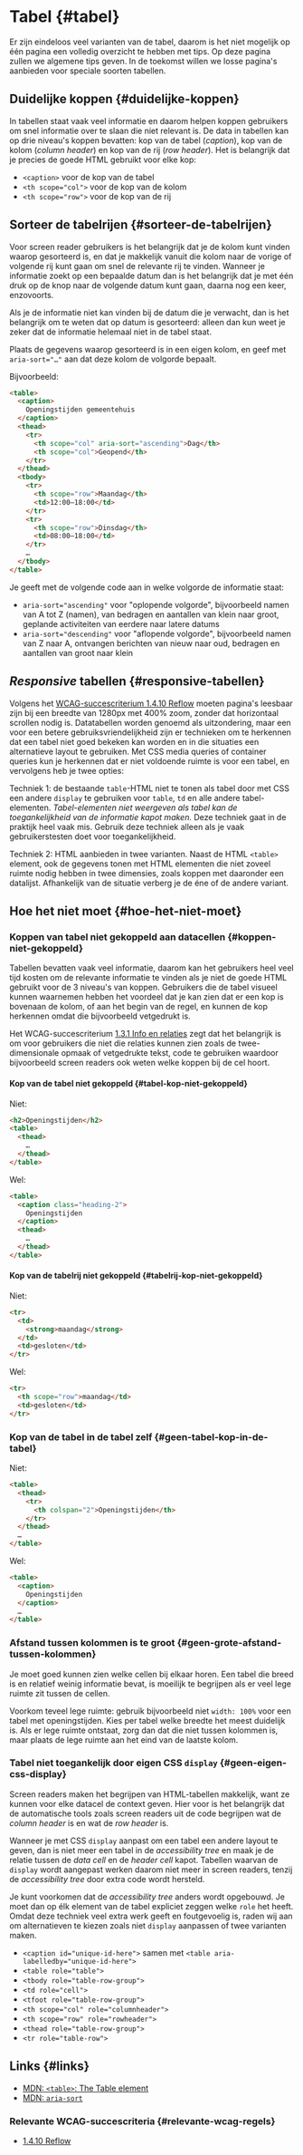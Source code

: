 <!-- @license CC0-1.0 -->

# Tabel {#tabel}

Er zijn eindeloos veel varianten van de tabel, daarom is het niet mogelijk op één pagina een volledig overzicht te hebben met tips. Op deze pagina zullen we algemene tips geven. In de toekomst willen we losse pagina's aanbieden voor speciale soorten tabellen.

## Duidelijke koppen {#duidelijke-koppen}

In tabellen staat vaak veel informatie en daarom helpen koppen gebruikers om snel informatie over te slaan die niet relevant is. De data in tabellen kan op drie niveau's koppen bevatten: kop van de tabel (_caption_), kop van de kolom (_column header_) en kop van de rij (_row header_). Het is belangrijk dat je precies de goede HTML gebruikt voor elke kop:

- `<caption>` voor de kop van de tabel
- `<th scope="col">` voor de kop van de kolom
- `<th scope="row">` voor de kop van de rij

<!--
### Heading versus caption {#heading-versus-caption}

Voor screen reader gebruikers is het voordeel van het `<caption>` element dat die zowel context geeft wanneer je bij de tabel komt en je de pagina van begin tot einde leest, als wanneer je van verderop weer terug gaat naar een eerdere tabel. Een heading die een tabel beschrijft (`h1`-`h6` element) wordt alleen aangekondigd wanneer je van begin naar het einde leest; je mist dus context als je terug gaat.
-->

## Sorteer de tabelrijen {#sorteer-de-tabelrijen}

Voor screen reader gebruikers is het belangrijk dat je de kolom kunt vinden waarop gesorteerd is, en dat je makkelijk vanuit die kolom naar de vorige of volgende rij kunt gaan om snel de relevante rij te vinden. Wanneer je informatie zoekt op een bepaalde datum dan is het belangrijk dat je met één druk op de knop naar de volgende datum kunt gaan, daarna nog een keer, enzovoorts.

Als je de informatie niet kan vinden bij de datum die je verwacht, dan is het belangrijk om te weten dat op datum is gesorteerd: alleen dan kun weet je zeker dat de informatie helemaal niet in de tabel staat.

Plaats de gegevens waarop gesorteerd is in een eigen kolom, en geef met `aria-sort="…"` aan dat deze kolom de volgorde bepaalt.

Bijvoorbeeld:

```html
<table>
  <caption>
    Openingstijden gemeentehuis
  </caption>
  <thead>
    <tr>
      <th scope="col" aria-sort="ascending">Dag</th>
      <th scope="col">Geopend</th>
    </tr>
  </thead>
  <tbody>
    <tr>
      <th scope="row">Maandag</th>
      <td>12:00—18:00</td>
    </tr>
    <tr>
      <th scope="row">Dinsdag</th>
      <td>08:00—18:00</td>
    </tr>
    …
  </tbody>
</table>
```

Je geeft met de volgende code aan in welke volgorde de informatie staat:

- `aria-sort="ascending"` voor "oplopende volgorde", bijvoorbeeld namen van A tot Z (namen), van bedragen en aantallen van klein naar groot, geplande activiteiten van eerdere naar latere datums
- `aria-sort="descending"` voor "aflopende volgorde", bijvoorbeeld namen van Z naar A, ontvangen berichten van nieuw naar oud, bedragen en aantallen van groot naar klein

## _Responsive_ tabellen {#responsive-tabellen}

Volgens het [WCAG-succescriterium 1.4.10 Reflow](/wcag/1.4.10) moeten pagina's leesbaar zijn bij een breedte van 1280px met 400% zoom, zonder dat horizontaal scrollen nodig is. Datatabellen worden genoemd als uitzondering, maar een voor een betere gebruiksvriendelijkheid zijn er technieken om te herkennen dat een tabel niet goed bekeken kan worden en in die situaties een alternatieve layout te gebruiken. Met CSS media queries of container queries kun je herkennen dat er niet voldoende ruimte is voor een tabel, en vervolgens heb je twee opties:

Techniek 1: de bestaande `table`-HTML niet te tonen als tabel door met CSS een andere `display` te gebruiken voor `table`, `td` en alle andere tabel-elementen. _Tabel-elementen niet weergeven als tabel kan de toegankelijkheid van de informatie kapot maken._ Deze techniek gaat in de praktijk heel vaak mis. Gebruik deze techniek alleen als je vaak gebruikerstesten doet voor toegankelijkheid.

Techniek 2: HTML aanbieden in twee varianten. Naast de HTML `<table>` element, ook de gegevens tonen met HTML elementen die niet zoveel ruimte nodig hebben in twee dimensies, zoals koppen met daaronder een datalijst. Afhankelijk van de situatie verberg je de éne of de andere variant.

## Hoe het niet moet {#hoe-het-niet-moet}

### Koppen van tabel niet gekoppeld aan datacellen {#koppen-niet-gekoppeld}

Tabellen bevatten vaak veel informatie, daarom kan het gebruikers heel veel tijd kosten om de relevante informatie te vinden als je niet de goede HTML gebruikt voor de 3 niveau's van koppen. Gebruikers die de tabel visueel kunnen waarnemen hebben het voordeel dat je kan zien dat er een kop is bovenaan de kolom, of aan het begin van de regel, en kunnen de kop herkennen omdat die bijvoorbeeld vetgedrukt is.

Het WCAG-succescriterium [1.3.1 Info en relaties](/wcag/1.3.1) zegt dat het belangrijk is om voor gebruikers die niet die relaties kunnen zien zoals de twee-dimensionale opmaak of vetgedrukte tekst, code te gebruiken waardoor bijvoorbeeld screen readers ook weten welke koppen bij de cel hoort.

#### Kop van de tabel niet gekoppeld {#tabel-kop-niet-gekoppeld}

Niet:

```html
<h2>Openingstijden</h2>
<table>
  <thead>
    …
  </thead>
</table>
```

Wel:

```html
<table>
  <caption class="heading-2">
    Openingstijden
  </caption>
  <thead>
    …
  </thead>
</table>
```

#### Kop van de tabelrij niet gekoppeld {#tabelrij-kop-niet-gekoppeld}

Niet:

```html
<tr>
  <td>
    <strong>maandag</strong>
  </td>
  <td>gesloten</td>
</tr>
```

Wel:

```html
<tr>
  <th scope="row">maandag</td>
  <td>gesloten</td>
</tr>
```

<!--

TODO:

#### Kop van de kolom niet gekoppeld {#kop-van-de-kolom-niet-gekoppeld}

-->

### Kop van de tabel in de tabel zelf {#geen-tabel-kop-in-de-tabel}

Niet:

```html
<table>
  <thead>
    <tr>
      <th colspan="2">Openingstijden</th>
    </tr>
  </thead>
  …
</table>
```

Wel:

```html
<table>
  <caption>
    Openingstijden
  </caption>
  …
</table>
```

### Afstand tussen kolommen is te groot {#geen-grote-afstand-tussen-kolommen}

Je moet goed kunnen zien welke cellen bij elkaar horen. Een tabel die breed is en relatief weinig informatie bevat, is moeilijk te begrijpen als er veel lege ruimte zit tussen de cellen.

Voorkom teveel lege ruimte: gebruik bijvoorbeeld niet `width: 100%` voor een tabel met openingstijden. Kies per tabel welke breedte het meest duidelijk is. Als er lege ruimte ontstaat, zorg dan dat die niet tussen kolommen is, maar plaats de lege ruimte aan het eind van de laatste kolom.

### Tabel niet toegankelijk door eigen CSS `display` {#geen-eigen-css-display}

Screen readers maken het begrijpen van HTML-tabellen makkelijk, want ze kunnen voor elke datacel de context geven. Hier voor is het belangrijk dat de automatische tools zoals screen readers uit de code begrijpen wat de _column header_ is en wat de _row header_ is.

Wanneer je met CSS `display` aanpast om een tabel een andere layout te geven, dan is niet meer een tabel in de _accessibility tree_ en maak je de relatie tussen de _data cell_ en de _header cell_ kapot. Tabellen waarvan de `display` wordt aangepast werken daarom niet meer in screen readers, tenzij de _accessibility tree_ door extra code wordt hersteld.

Je kunt voorkomen dat de _accessibility tree_ anders wordt opgebouwd. Je moet dan op élk element van de tabel expliciet zeggen welke `role` het heeft. Omdat deze techniek veel extra werk geeft en foutgevoelig is, raden wij aan om alternatieven te kiezen zoals niet `display` aanpassen of twee varianten maken.

- `<caption id="unique-id-here">` samen met `<table aria-labelledby="unique-id-here">`
- `<table role="table">`
- `<tbody role="table-row-group">`
- `<td role="cell">`
- `<tfoot role="table-row-group">`
- `<th scope="col" role="columnheader">`
- `<th scope="row" role="rowheader">`
- `<thead role="table-row-group">`
- `<tr role="table-row">`

## Links {#links}

- [MDN: `<table>`: The Table element](https://developer.mozilla.org/en-US/docs/Web/HTML/Element/table)
- [MDN: `aria-sort`](https://developer.mozilla.org/en-US/docs/Web/Accessibility/ARIA/Attributes/aria-sort)

### Relevante WCAG-succescriteria {#relevante-wcag-regels}

- [1.4.10 Reflow](/wcag/1.4.10)
